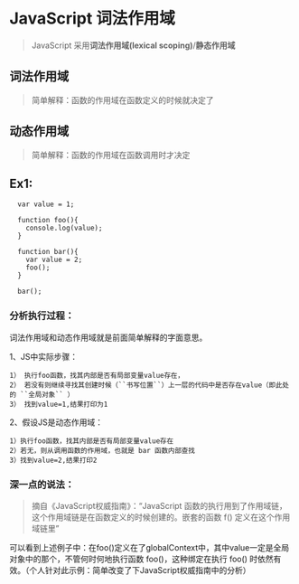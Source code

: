 # JavaScript 词法作用域

> JavaScript 采用**词法作用域(lexical scoping)**/**静态作用域**

## 词法作用域

> 简单解释：函数的作用域在函数定义的时候就决定了

## 动态作用域

> 简单解释：函数的作用域在函数调用时才决定

## Ex1:
```
  var value = 1;

  function foo(){
    console.log(value);
  }

  function bar(){
    var value = 2;
    foo();
  }

  bar();
```
### 分析执行过程：
  词法作用域和动态作用域就是前面简单解释的字面意思。

  1、JS中实际步骤：

    1） 执行foo函数，找其内部是否有局部变量value存在，
    2） 若没有则继续寻找其创建时候（``书写位置``）上一层的代码中是否存在value（即此处的 ``全局对象`` ）
    3） 找到value=1,结果打印为1

  2、假设JS是动态作用域：

    1）执行foo函数，找其内部是否有局部变量value存在
    2）若无，则从调用函数的作用域，也就是 bar 函数内部查找
    3）找到value=2,结果打印2

### 深一点的说法：

> 摘自《JavaScript权威指南》：“JavaScript 函数的执行用到了作用域链，这个作用域链是在函数定义的时候创建的。嵌套的函数 f() 定义在这个作用域链里”

可以看到上述例子中：在foo()定义在了globalContext中，其中value一定是全局对象中的那个，不管何时何地执行函数 foo()，这种绑定在执行 foo() 时依然有效。（个人针对此示例：简单改变了下JavaScript权威指南中的分析）




